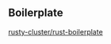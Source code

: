 ## Boilerplate

[rusty-cluster/rust-boilerplate](https://github.com/rusty-cluster/rust-boilerplate)

